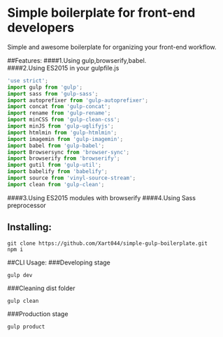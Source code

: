 # Simple boilerplate for front-end developers 

Simple and awesome boilerplate for organizing your front-end workflow.  

##Features:
####1.Using gulp,browserify,babel.  
####2.Using ES2015 in your gulpfile.js
```javascript
'use strict';
import gulp from 'gulp';
import sass from 'gulp-sass';
import autoprefixer from 'gulp-autoprefixer';
import concat from 'gulp-concat';
import rename from 'gulp-rename';
import minCSS from 'gulp-clean-css';
import minJS from 'gulp-uglifyjs';
import htmlmin from 'gulp-htmlmin';
import imagemin from 'gulp-imagemin';
import babel from 'gulp-babel';
import Browsersync from 'browser-sync';
import browserify from 'browserify';
import gutil from 'gulp-util';
import babelify from 'babelify';
import source from 'vinyl-source-stream';
import clean from 'gulp-clean';
```
####3.Using ES2015 modules with browserify
####4.Using Sass preprocessor

## Installing:  
```cli
git clone https://github.com/Xart044/simple-gulp-boilerplate.git 
npm i
```
##CLI Usage: 
###Developing stage 
```cli
gulp dev
```
###Cleaning dist folder
```cli
gulp clean
``` 
###Production stage 
```cli
gulp product
```
